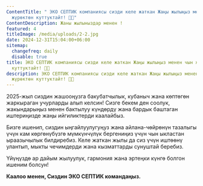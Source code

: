 ```yaml
---
ContentTitle: " ЭКО СЕПТИК компаниясы сизди келе жаткан Жаңы жылыңыз менен чын
  жүрөктөн куттуктайт! 🎄✨"
ContentDescription: Жаны жылыныздар менен !
featured: 4
titleImage: /media/uploads/2-2.jpg
date: 2024-12-31T15:04:00+06:00
sitemap:
  changefreq: daily
  disable: true
title: ЭКО СЕПТИК компаниясы сизди келе жаткан Жаңы жылыңыз менен чын жүрөктөн
  куттуктайт! 🎄✨
description: ЭКО СЕПТИК компаниясы сизди келе жаткан Жаңы жылыңыз менен чын
  жүрөктөн куттуктайт! 🎄✨
---
```

2025-жыл сиздин жашооңузга бакубатчылык, кубаныч жана көптөгөн жаркыраган учурларды алып келсин!
Сизге бекем ден соолук, жакындарыңыз менен бактылуу күндөрдү жана бардык баштаган иштериңизде жаңы ийгиликтерди каалайбыз.

Бизге ишенип, сиздин ыңгайлуулугуңуз жана айлана-чөйрөнүн тазалыгы үчүн кам көргөнүбүзгө мүмкүнчүлүк бергениңиз үчүн чын ыкластан ыраазычылык билдиребиз.
Келе жаткан жылы да сиз үчүн иштөөнү улантып, мыкты чечимдерди жана кызматтарды сунуштай беребиз.

Үйүңүздө ар дайым жылуулук, гармония жана эртеңки күнгө болгон ишеним болсун!

**Каалоо менен,
Сиздин ЭКО СЕПТИК командаңыз.**
